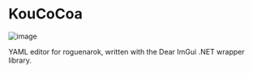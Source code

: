 # KouCoCoa

![image](https://user-images.githubusercontent.com/1069665/200483481-8795f8a9-3130-4a76-8039-1f05e8cc6a52.png)

YAML editor for roguenarok, written with the Dear ImGui .NET wrapper library.
